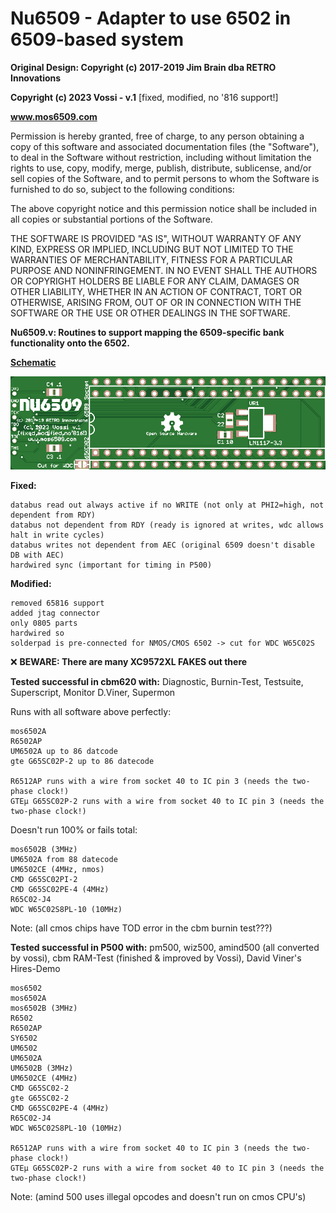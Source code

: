 # Nu6509 - Adapter to use 6502 in 6509-based system

**Original Design: Copyright (c) 2017-2019 Jim Brain dba RETRO Innovations**

**Copyright (c) 2023 Vossi - v.1** [fixed, modified, no '816 support!]

**www.mos6509.com**

Permission is hereby granted, free of charge, to any person obtaining a copy
of this software and associated documentation files (the "Software"), to deal
in the Software without restriction, including without limitation the rights
to use, copy, modify, merge, publish, distribute, sublicense, and/or sell
copies of the Software, and to permit persons to whom the Software is
furnished to do so, subject to the following conditions:

The above copyright notice and this permission notice shall be included in all
copies or substantial portions of the Software.

THE SOFTWARE IS PROVIDED "AS IS", WITHOUT WARRANTY OF ANY KIND, EXPRESS OR
IMPLIED, INCLUDING BUT NOT LIMITED TO THE WARRANTIES OF MERCHANTABILITY,
FITNESS FOR A PARTICULAR PURPOSE AND NONINFRINGEMENT. IN NO EVENT SHALL THE
AUTHORS OR COPYRIGHT HOLDERS BE LIABLE FOR ANY CLAIM, DAMAGES OR OTHER
LIABILITY, WHETHER IN AN ACTION OF CONTRACT, TORT OR OTHERWISE, ARISING FROM,
OUT OF OR IN CONNECTION WITH THE SOFTWARE OR THE USE OR OTHER DEALINGS IN THE
SOFTWARE.

**Nu6509.v: Routines to support mapping the 6509-specific bank functionality onto the 6502.**

**[Schematic](https://github.com/vossi1/nu6509/blob/master/Nu6509_vossi_v1.png)**

![NU6509 photo](https://github.com/vossi1/nu6509/blob/master/nu6509_vossi_v1_pcb.png)

**Fixed:**

	databus read out always active if no WRITE (not only at PHI2=high, not dependent from RDY)
	databus not dependent from RDY (ready is ignored at writes, wdc allows halt in write cycles)
	databus writes not dependent from AEC (original 6509 doesn't disable DB with AEC)
	hardwired sync (important for timing in P500)

**Modified:**

	removed 65816 support
	added jtag connector
	only 0805 parts
	hardwired so
	solderpad is pre-connected for NMOS/CMOS 6502 -> cut for WDC W65C02S

:x: **BEWARE: There are many XC9572XL FAKES out there**

**Tested successful in cbm620 with:** Diagnostic, Burnin-Test, Testsuite, Superscript, Monitor D.Viner, Supermon

Runs with all software above perfectly:

	mos6502A
	R6502AP
	UM6502A up to 86 datcode
	gte G65SC02P-2 up to 86 datecode
	
	R6512AP runs with a wire from socket 40 to IC pin 3 (needs the two-phase clock!)
	GTEµ G65SC02P-2 runs with a wire from socket 40 to IC pin 3 (needs the two-phase clock!)

Doesn't run 100% or fails total:

	mos6502B (3MHz)
	UM6502A from 88 datecode
	UM6502CE (4MHz, nmos)
	CMD G65SC02PI-2
	CMD G65SC02PE-4 (4MHz)
	R65C02-J4
	WDC W65C02S8PL-10 (10MHz)

Note: (all cmos chips have TOD error in the cbm burnin test???)

**Tested successful in P500 with:** pm500, wiz500, amind500 (all converted by vossi), cbm RAM-Test (finished & improved by Vossi), David Viner's Hires-Demo

	mos6502
	mos6502A
	mos6502B (3MHz)
	R6502
	R6502AP
	SY6502
	UM6502
	UM6502A
	UM6502B (3MHz)
	UM6502CE (4MHz)
	CMD G65SC02-2
	gte G65SC02-2
	CMD G65SC02PE-4 (4MHz)
	R65C02-J4
	WDC W65C02S8PL-10 (10MHz)

	R6512AP runs with a wire from socket 40 to IC pin 3 (needs the two-phase clock!)
	GTEµ G65SC02P-2 runs with a wire from socket 40 to IC pin 3 (needs the two-phase clock!)

Note: (amind 500 uses illegal opcodes and doesn't run on cmos CPU's)